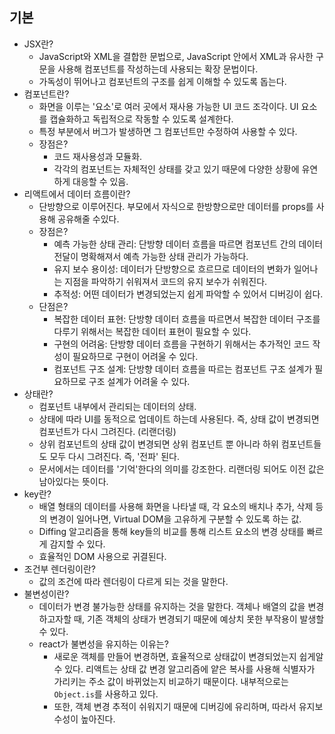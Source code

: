 ## 기본

- JSX란?
  - JavaScript와 XML을 결합한 문법으로, JavaScript 안에서 XML과 유사한 구문을 사용해 컴포넌트를 작성하는데 사용되는 확장 문법이다.
  - 가독성이 뛰어나고 컴포넌트의 구조를 쉽게 이해할 수 있도록 돕는다.
- 컴포넌트란?
  - 화면을 이루는 '요소'로 여러 곳에서 재사용 가능한 UI 코드 조각이다. UI 요소를 캡슐화하고 독립적으로 작동할 수 있도록 설계한다.
  - 특정 부분에서 버그가 발생하면 그 컴포넌트만 수정하여 사용할 수 있다.
  - 장점은?
    - 코드 재사용성과 모듈화.
    - 각각의 컴포넌트는 자체적인 상태를 갖고 있기 때문에 다양한 상황에 유연하게 대응할 수 있음.
- 리액트에서 데이터 흐름이란?
  - 단방향으로 이루어진다. 부모에서 자식으로 한방향으로만 데이터를 props를 사용해 공유해줄 수있다.
  - 장점은?
    - 예측 가능한 상태 관리: 단방향 데이터 흐름을 따르면 컴포넌트 간의 데이터 전달이 명확해져서 예측 가능한 상태 관리가 가능하다.
    - 유지 보수 용이성: 데이터가 단방향으로 흐르므로 데이터의 변화가 일어나는 지점을 파악하기 쉬워져서 코드의 유지 보수가 쉬워진다.
    - 추적성: 어떤 데이터가 변경되었는지 쉽게 파악할 수 있어서 디버깅이 쉽다.
  - 단점은?
    - 복잡한 데이터 표현: 단방향 데이터 흐름을 따르면서 복잡한 데이터 구조를 다루기 위해서는 복잡한 데이터 표현이 필요할 수 있다.
    - 구현의 어려움: 단방향 데이터 흐름을 구현하기 위해서는 추가적인 코드 작성이 필요하므로 구현이 어려울 수 있다.
    - 컴포넌트 구조 설계: 단방향 데이터 흐름을 따르는 컴포넌트 구조 설계가 필요하므로 구조 설계가 어려울 수 있다.
- 상태란?
  - 컴포넌트 내부에서 관리되는 데이터의 상태.
  - 상태에 따라 UI를 동적으로 업데이트 하는데 사용된다. 즉, 상태 값이 변경되면 컴포넌트가 다시 그려진다. (리랜더링)
  - 상위 컴포넌트의 상태 값이 변경되면 상위 컴포넌트 뿐 아니라 하위 컴포넌트들도 모두 다시 그려진다. 즉, '전파' 된다.
  - 문서에서는 데이터를 '기억'한다의 의미를 강조한다. 리랜더링 되어도 이전 값은 남아있다는 뜻이다.
- key란?
  - 배열 형태의 데이터를 사용해 화면을 나타낼 때, 각 요소의 배치나 추가, 삭제 등의 변경이 일어나면, Virtual DOM을 고유하게 구분할 수 있도록 하는 값.
  - Diffing 알고리즘을 통해 key들의 비교를 통해 리스트 요소의 변경 상태를 빠르게 감지할 수 있다.
  - 효율적인 DOM 사용으로 귀결된다.
- 조건부 렌더링이란?
  - 값의 조건에 따라 렌더링이 다르게 되는 것을 말한다.
- 불변성이란?
  - 데이터가 변경 불가능한 상태를 유지하는 것을 말한다. 객체나 배열의 값을 변경하고자할 때, 기존 객체의 상태가 변경되기 때문에 예상치 못한 부작용이 발생할 수 있다.
  - react가 불변성을 유지하는 이유는?
    - 새로운 객체를 만들어 변경하면, 효율적으로 상태값이 변경되었는지 쉽게알 수 있다. 리액트는 상태 값 변경 알고리즘에 얕은 복사를 사용해 식별자가 가리키는 주소 값이 바뀌었는지 비교하기 때문이다. 내부적으로는 `Object.is`를 사용하고 있다.
    - 또한, 객체 변경 추적이 쉬워지기 때문에 디버깅에 유리하며, 따라서 유지보수성이 높아진다.

